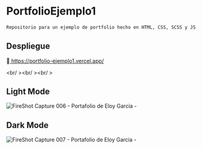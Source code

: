 # PortfolioEjemplo1


```bash
Repositorio para un ejemplo de portfolio hecho en HTML, CSS, SCSS y JS.
```

## Despliegue

🔗<a href="https://portfolio-ejemplo1.vercel.app/">
 https://portfolio-ejemplo1.vercel.app/
</a>

<br/ ><br/ ><br/ >

Light Mode
---
![FireShot Capture 006 - Portafolio de Eloy Garcia - ](https://github.com/E7OY/PortfolioEjemplo1/assets/102689282/dd9fb414-7600-4230-a1ac-ad3141021c3e)

Dark Mode
---
![FireShot Capture 007 - Portafolio de Eloy Garcia - ](https://github.com/E7OY/PortfolioEjemplo1/assets/102689282/22bef2be-f41f-48ca-b2ac-68772961e1d1)
